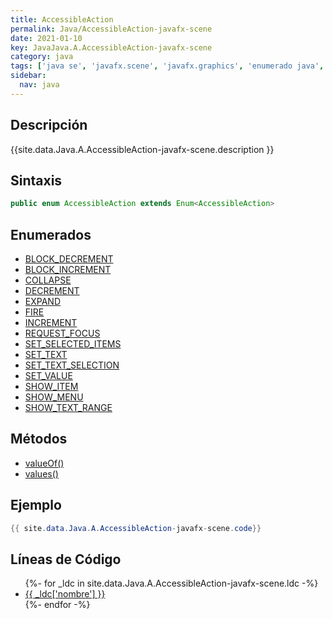 ```yaml
---
title: AccessibleAction
permalink: Java/AccessibleAction-javafx-scene
date: 2021-01-10
key: JavaJava.A.AccessibleAction-javafx-scene
category: java
tags: ['java se', 'javafx.scene', 'javafx.graphics', 'enumerado java', 'JavaFX 8.0']
sidebar: 
  nav: java
---
```


## Descripción
{{site.data.Java.A.AccessibleAction-javafx-scene.description }}

## Sintaxis
~~~java
public enum AccessibleAction extends Enum<AccessibleAction>
~~~

## Enumerados
* [BLOCK_DECREMENT](/Java/AccessibleAction-javafx-scene/BLOCK_DECREMENT)
* [BLOCK_INCREMENT](/Java/AccessibleAction-javafx-scene/BLOCK_INCREMENT)
* [COLLAPSE](/Java/AccessibleAction-javafx-scene/COLLAPSE)
* [DECREMENT](/Java/AccessibleAction-javafx-scene/DECREMENT)
* [EXPAND](/Java/AccessibleAction-javafx-scene/EXPAND)
* [FIRE](/Java/AccessibleAction-javafx-scene/FIRE)
* [INCREMENT](/Java/AccessibleAction-javafx-scene/INCREMENT)
* [REQUEST_FOCUS](/Java/AccessibleAction-javafx-scene/REQUEST_FOCUS)
* [SET_SELECTED_ITEMS](/Java/AccessibleAction-javafx-scene/SET_SELECTED_ITEMS)
* [SET_TEXT](/Java/AccessibleAction-javafx-scene/SET_TEXT)
* [SET_TEXT_SELECTION](/Java/AccessibleAction-javafx-scene/SET_TEXT_SELECTION)
* [SET_VALUE](/Java/AccessibleAction-javafx-scene/SET_VALUE)
* [SHOW_ITEM](/Java/AccessibleAction-javafx-scene/SHOW_ITEM)
* [SHOW_MENU](/Java/AccessibleAction-javafx-scene/SHOW_MENU)
* [SHOW_TEXT_RANGE](/Java/AccessibleAction-javafx-scene/SHOW_TEXT_RANGE)

## Métodos
* [valueOf()](/Java/AccessibleAction-javafx-scene/valueOf)
* [values()](/Java/AccessibleAction-javafx-scene/values)

## Ejemplo
~~~java
{{ site.data.Java.A.AccessibleAction-javafx-scene.code}}
~~~

## Líneas de Código
<ul>
{%- for _ldc in site.data.Java.A.AccessibleAction-javafx-scene.ldc -%}
   <li>
       <a href="{{_ldc['url'] }}">{{ _ldc['nombre'] }}</a>
   </li>
{%- endfor -%}
</ul>
